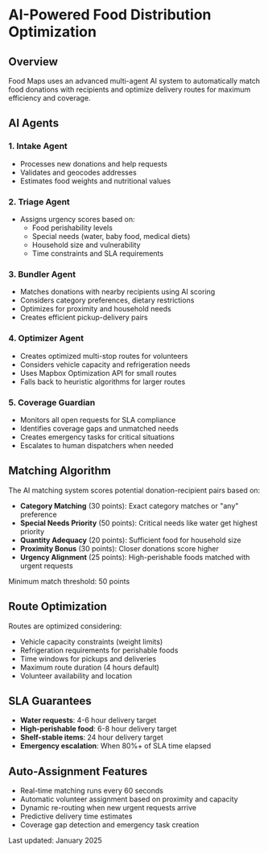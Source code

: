# AI-Powered Food Distribution Optimization

## Overview
Food Maps uses an advanced multi-agent AI system to automatically match food donations with recipients and optimize delivery routes for maximum efficiency and coverage.

## AI Agents

### 1. Intake Agent
- Processes new donations and help requests
- Validates and geocodes addresses
- Estimates food weights and nutritional values

### 2. Triage Agent  
- Assigns urgency scores based on:
  - Food perishability levels
  - Special needs (water, baby food, medical diets)
  - Household size and vulnerability
  - Time constraints and SLA requirements

### 3. Bundler Agent
- Matches donations with nearby recipients using AI scoring
- Considers category preferences, dietary restrictions
- Optimizes for proximity and household needs
- Creates efficient pickup-delivery pairs

### 4. Optimizer Agent
- Creates optimized multi-stop routes for volunteers
- Considers vehicle capacity and refrigeration needs
- Uses Mapbox Optimization API for small routes
- Falls back to heuristic algorithms for larger routes

### 5. Coverage Guardian
- Monitors all open requests for SLA compliance
- Identifies coverage gaps and unmatched needs
- Creates emergency tasks for critical situations
- Escalates to human dispatchers when needed

## Matching Algorithm

The AI matching system scores potential donation-recipient pairs based on:

- **Category Matching** (30 points): Exact category matches or "any" preference
- **Special Needs Priority** (50 points): Critical needs like water get highest priority  
- **Quantity Adequacy** (20 points): Sufficient food for household size
- **Proximity Bonus** (30 points): Closer donations score higher
- **Urgency Alignment** (25 points): High-perishable foods matched with urgent requests

Minimum match threshold: 50 points

## Route Optimization

Routes are optimized considering:
- Vehicle capacity constraints (weight limits)
- Refrigeration requirements for perishable foods
- Time windows for pickups and deliveries
- Maximum route duration (4 hours default)
- Volunteer availability and location

## SLA Guarantees

- **Water requests**: 4-6 hour delivery target
- **High-perishable food**: 6-8 hour delivery target  
- **Shelf-stable items**: 24 hour delivery target
- **Emergency escalation**: When 80%+ of SLA time elapsed

## Auto-Assignment Features

- Real-time matching runs every 60 seconds
- Automatic volunteer assignment based on proximity and capacity
- Dynamic re-routing when new urgent requests arrive
- Predictive delivery time estimates
- Coverage gap detection and emergency task creation

Last updated: January 2025